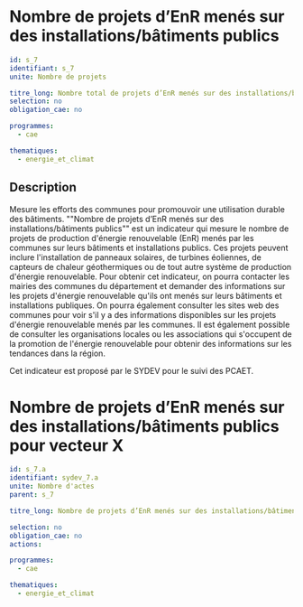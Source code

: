 # Nombre de projets d’EnR menés sur des installations/bâtiments publics
```yaml
id: s_7
identifiant: s_7
unite: Nombre de projets

titre_long: Nombre total de projets d’EnR menés sur des installations/bâtiments publics
selection: no
obligation_cae: no

programmes:
  - cae

thematiques:
  - energie_et_climat
```
## Description
Mesure les efforts des communes pour promouvoir une utilisation durable des bâtiments. ""Nombre de projets d’EnR menés sur des installations/bâtiments publics"" est un indicateur qui mesure le nombre de projets de production d'énergie renouvelable (EnR) menés par les communes sur leurs bâtiments et installations publics. Ces projets peuvent inclure l'installation de panneaux solaires, de turbines éoliennes, de capteurs de chaleur géothermiques ou de tout autre système de production d'énergie renouvelable.
Pour obtenir cet indicateur, on pourra contacter les mairies des communes du département et demander des informations sur les projets d'énergie renouvelable qu'ils ont menés sur leurs bâtiments et installations publiques. On pourra également consulter les sites web des communes pour voir s'il y a des informations disponibles sur les projets d'énergie renouvelable menés par les communes. Il est également possible de consulter les organisations locales ou les associations qui s'occupent de la promotion de l'énergie renouvelable pour obtenir des informations sur les tendances dans la région.

Cet indicateur est proposé par le SYDEV pour le suivi des PCAET.

# Nombre de projets d’EnR menés sur des installations/bâtiments publics pour vecteur X
```yaml
id: s_7.a
identifiant: sydev_7.a
unite: Nombre d'actes
parent: s_7

titre_long: Nombre de projets d’EnR menés sur des installations/bâtiments publics pour vecteur X

selection: no
obligation_cae: no
actions:

programmes:
  - cae

thematiques:
  - energie_et_climat
